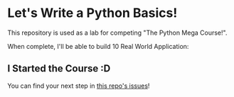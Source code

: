 # Let's Write a Python Basics!

This repository is used as a lab for competing "The Python Mega Course!".

When complete, I'll be able to build 10 Real World Application:



## I Started the Course :D

You can find your next step in [this repo's issues](../../issues/)!
